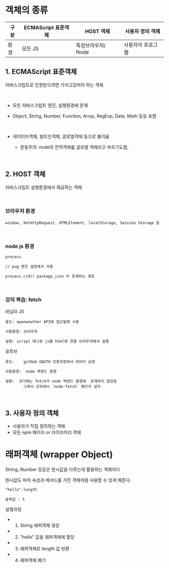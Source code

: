 # 객체의 종류

| 구분 | ECMAScript 표준객체 | HOST 객체          | 사용자 정의 객체  |
| ---- | ------------------- | ------------------ | ----------------- |
| 환경 | 모든 JS             | 특정브라우저/ Node | 사용자의 프로그램 |

## 1. ECMAScript 표준객체

자바스크립트로 인정받으려면 가지고있어야 하는 객체

<br>

- 모든 자바스크립트 엔진, 실행환경에 존재

- Object, String, Number, Function, Array, RegExp, Date, Math 등등 포함

<br>

- 네이티브객체, 빌트인객체, 글로벌객체 등으로 불리움

  - 혼동주의: node의 전역객체를 글로벌 객체라고 부르기도함,

<br>

## 2. HOST 객체

자바스크립트 실행환경에서 제공하는 객체

<br>

### 브라우저 환경

```
window, XmlHttpRequest, HTMLElement, localStorage, Session Storage 등
```

<br>

### node js 환경

```
process

// pug 엔진 설정에서 사용

process.crd() package.json 이 존재하는 경로
```

<br>

### 강의 복습: fetch

바닐라 JS

```
용도: openweather API에 접근할때 사용

사용환경: 브라우저

설명: script 태그로 js를 html에 연결 브라우저에서 실행
```

유투브

```
용도:    gitHub OAUTH 인증과정에서 데이터 요청

사용환경:  node 백엔드 환경

설명:  과거에는 fetch가 node 백엔드 환경에  존재하지 않았음
        그래서 강의에서 `node-fetch` 패키지 설치
```

<br>

## 3. 사용자 정의 객체

- 사용자가 직접 정의하는 객체
- 모든 npm 패키지 or 라이브러리 객체

# 래퍼객체 (wrapper Object)

String, Number 등등은 원시값을 다루는데 활용하는 객체이다

원시값도 마치 속성과 메서드를 가진 객체처럼 사용할 수 있게 해준다.

```
"hello".length

출력값 : 5
```

실행과정

- 1. String 래퍼객체 생성
- 2. "hello" 값을 래퍼객체에 할당
- 3. 래퍼객체로 length 값 반환
- 4. 래퍼객체 폐기

